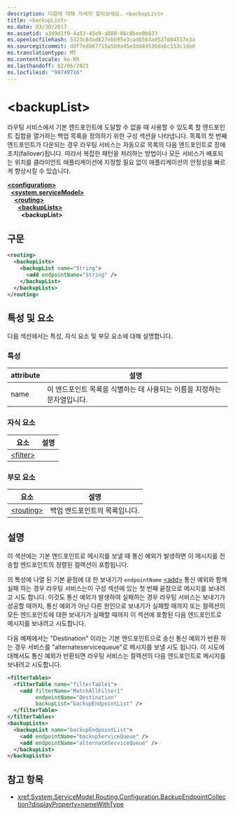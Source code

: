 ```yaml
---
description: 다음에 대해 자세히 알아보세요. <backupList>
title: <backupList>
ms.date: 03/30/2017
ms.assetid: a3d9d1f9-4a53-45e9-a880-86c8bee0b833
ms.openlocfilehash: 5323c8dad827ebb95e3cad65b3ad527d04517e3a
ms.sourcegitcommit: ddf7edb67715a5b9a45e3dd44536dabc153c1de0
ms.translationtype: MT
ms.contentlocale: ko-KR
ms.lasthandoff: 02/06/2021
ms.locfileid: "99749716"
---
```

# \<backupList>

라우팅 서비스에서 기본 엔드포인트에 도달할 수 없을 때 사용할 수 있도록 할 엔드포인트 집합을 열거하는 백업 목록을 정의하기 위한 구성 섹션을 나타냅니다. 목록의 첫 번째 엔드포인트가 다운되는 경우 라우팅 서비스는 자동으로 목록의 다음 엔드포인트로 장애 조치(failover)됩니다.  따라서 복잡한 패턴을 처리하는 방법이나 모든 서비스가 배포되는 위치를 클라이언트 애플리케이션에 지정할 필요 없이 애플리케이션의 안정성을 빠르게 향상시킬 수 있습니다.  
  
[**\<configuration>**](../configuration-element.md)\
&nbsp;&nbsp;[**\<system.serviceModel>**](system-servicemodel.md)\
&nbsp;&nbsp;&nbsp;&nbsp;[**\<routing>**](routing.md)\
&nbsp;&nbsp;&nbsp;&nbsp;&nbsp;&nbsp;[**\<backupLists>**](backuplists.md)\
&nbsp;&nbsp;&nbsp;&nbsp;&nbsp;&nbsp;&nbsp;&nbsp;**\<backupList>**  
  
## <a name="syntax"></a>구문  
  
```xml  
<routing>
  <backupLists>
    <backupList name="String">
      <add endpointName="String" />
    </backupList>
  </backupLists>
</routing>
```  
  
## <a name="attributes-and-elements"></a>특성 및 요소  

 다음 섹션에서는 특성, 자식 요소 및 부모 요소에 대해 설명합니다.  
  
### <a name="attributes"></a>특성  
  
|attribute|설명|  
|---------------|-----------------|  
|name|이 엔드포인트 목록을 식별하는 데 사용되는 이름을 지정하는 문자열입니다.|  
  
### <a name="child-elements"></a>자식 요소  
  
|요소|설명|  
|-------------|-----------------|  
|[\<filter>](filter.md)||  
  
### <a name="parent-elements"></a>부모 요소  
  
|요소|설명|  
|-------------|-----------------|  
|[\<routing>](routing.md)|백업 엔드포인트의 목록입니다.|  
  
## <a name="remarks"></a>설명  

 이 섹션에는 기본 엔드포인트로 메시지를 보낼 때 통신 예외가 발생하면 이 메시지를 전송할 엔드포인트의 정렬된 컬렉션이 포함됩니다.  
  
 의 특성에 나열 된 기본 끝점에 대 한 보내기가 `endpointName` [\<add>](add-of-entries.md) 통신 예외와 함께 실패 하는 경우 라우팅 서비스는이 구성 섹션에 있는 첫 번째 끝점으로 메시지를 보내려고 시도 합니다. 이것도 통신 예외가 발생하여 실패하는 경우 라우팅 서비스는 보내기가 성공할 때까지, 통신 예외가 아닌 다른 원인으로 보내기가 실패할 때까지 또는 컬렉션의 모든 엔드포인트에 대한 보내기가 실패할 때까지 이 섹션에 포함된 다음 엔드포인트로 메시지를 보내려고 시도합니다.  
  
 다음 예제에서는 &quot;Destination&quot; 이라는 기본 엔드포인트으로 송신 통신 예외가 반환 하는 경우 서비스를 &quot;alternateservicequeue&quot;로 메시지를 보낼 시도 됩니다. 이 시도에 대해서도 통신 예외가 반환되면 라우팅 서비스는 컬렉션의 다음 엔드포인트로 메시지를 보내려고 시도합니다.  
  
```xml  
<filterTables>
  <filterTable name="filterTable1">
    <add filterName="MatchAllFilter1"
         endpointName="Destination"
         backupList="backupEndpointList" />
  </filterTable>
</filterTables>
<backupLists>
  <backupList name="backupEndpointList">
    <add endpointName="backupServiceQueue" />
    <add endpointName="alternateServiceQueue" />
  </backupList>
</backupLists>
```  
  
## <a name="see-also"></a>참고 항목

- <xref:System.ServiceModel.Routing.Configuration.BackupEndpointCollection?displayProperty=nameWithType>
